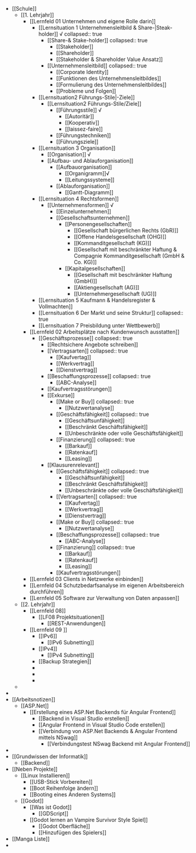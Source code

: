 - [[Schule]]
	- [[1. Lehrjahr]]
		- [[Lernfeld 01 Unternehmen und eigene Rolle darin]]
			- [[Lernsituation 1 Unternehmensleitbild & Share-|Steak-holder]] √
			  collapsed:: true
				- [[Share-& Stake-holder]]
				  collapsed:: true
					- [[Stakeholder]]
					- [[Shareholder]]
					- [[Stakeholder & Shareholder Value Ansatz]]
				- [[Unternehmensleitbild]]
				  collapsed:: true
					- [[Corporate Identity]]
					- [[Funktionen des Unternehmensleitbildes]]
					- [[Formulierung des Unternehmensleitbildes]]
					- [[Probleme und Folgen]]
			- [[Lernsituation2 Führungs-Stile|-Ziele]]
				- [[Lernsituation2 Führungs-Stile/Ziele]]
					- [[Führungsstile]] √
						- [[Autoritär]]
						- [[Kooperativ]]
						- [[laissez-faire]]
					- [[Führungstechniken]]
					- [[Führungsziele]]
			- [[Lernsituation 3 Organisation]]
				- [[Organisation]] √
				- [[Aufbau- und Ablauforganisation]]
					- [[Aufbauorganisation]]
						- [[Organigramm]]√
						- [[Leitungssysteme]]
					- [[Ablauforganisation]]
						- [[Gantt-Diagramm]]
			- [[Lernsituation 4 Rechtsformen]]
				- [[Unternehmensformen]] √
					- [[Einzelunternehmen]]
					- [[Gesellschaftsunternehmen]]
						- [[Personengesellschaften]]
							- [[Gesellschaft bürgerlichen Rechts (GbR)]]
							- [[Offene Handelsgesellschaft (OHG)]]
							- [[Kommanditgesellschaft (KG)]]
							- [[Gesellschaft mit beschränkter Haftung & Compagnie Kommanditgesellschaft (GmbH & Co. KG)]]
						- [[Kapitalgesellschaften]]
							- [[Gesellschaft mit beschränkter Haftung (GmbH)]]
							- [[Aktiengesellschaft (AG)]]
							- [[Unternehmergesellschaft (UG)]]
			- [[Lernsituation 5 Kaufmann & Handelsregister & Vollmachten]]
			- [[Lernsituation 6 Der Markt und seine Struktur]]
			  collapsed:: true
			- [[Lernsituation 7 Preisbildung unter Wettbewerb]]
		- [[Lernfeld 02 Arbeitsplätze nach Kundenwunsch ausstatten]]
			- [[Geschäftsprozesse]]
			  collapsed:: true
				- [[Rechtsichere Angebote schreiben]]
				- [[Vertragsarten]]
				  collapsed:: true
					- [[Kaufvertag]]
					- [[Werkvertrag]]
					- [[Dienstvertrag]]
				- [[Beschaffungsprozesse]]
				  collapsed:: true
					- [[ABC-Analyse]]
				- [[Kaufvertragsstörungen]]
				- [[Exkurse]]
					- [[Make or Buy]]
					  collapsed:: true
						- [[Nutzwertanalyse]]
					- [[Geschäftsfähigkeit]]
					  collapsed:: true
						- [[Geschäftsunfähigkeit]]
						- [[Beschränkt Geschäftsfähigkeit]]
						- [[Unbeschränkte oder volle Geschäftsfähigkeit]]
					- [[Finanzierung]]
					  collapsed:: true
						- [[Barkauf]]
						- [[Ratenkauf]]
						- [[Leasing]]
				- [[Klausurenrelevant]]
					- [[Geschäftsfähigkeit]]
					  collapsed:: true
						- [[Geschäftsunfähigkeit]]
						- [[Beschränkt Geschäftsfähigkeit]]
						- [[Unbeschränkte oder volle Geschäftsfähigkeit]]
					- [[Vertragsarten]]
					  collapsed:: true
						- [[Kaufvertag]]
						- [[Werkvertrag]]
						- [[Dienstvertrag]]
					- [[Make or Buy]]
					  collapsed:: true
						- [[Nutzwertanalyse]]
					- [[Beschaffungsprozesse]]
					  collapsed:: true
						- [[ABC-Analyse]]
					- [[Finanzierung]]
					  collapsed:: true
						- [[Barkauf]]
						- [[Ratenkauf]]
						- [[Leasing]]
					- [[Kaufvertragsstörungen]]
		- [[Lernfeld 03 Clients in Netzwerke einbinden]]
		- [[Lernfeld 04 Schutzbedarfsanalyse im eigenen Arbeitsbereich durchführen]]
		- [[Lernfeld 05 Software zur Verwaltung von Daten anpassen]]
	- [[2. Lehrjahr]]
		- [[Lernfeld 08]]
			- [[LF08 Projektsituationen]]
				- [[REST-Anwendungen]]
		- [[Lernfeld 09 ]]
			- [[IPv6]]
				- [[IPv6 Subnetting]]
			- [[IPv4]]
				- [[IPv4 Subnetting]]
			- [[Backup Strategien]]
			-
			-
			-
	-
-
- [[Arbeitsnotizen]]
	- [[ASP.Net]]
		- [[Erstellung eines ASP.Net Backends für Angular Frontend]]
			- [[Backend in Visual Studio erstellen]]
			- [[Angular Frontend in Visual Studio Code erstellen]]
			- [[Verbindung von ASP.Net Backends & Angular Frontend mittels NSwag]]
				- [[Verbindungstest NSwag Backend mit Angular Frontend]]
-
- [[Grundwissen der Informatik]]
	- [[Backend]]
- [[Neben Projekte]]
	- [[Linux Installieren]]
		- [[USB-Stick Vorbereiten]]
		- [[Boot Reihenfolge ändern]]
		- [[Booting eines Anderen Systems]]
	- [[Godot]]
		- [[Was ist Godot]]
			- [[GDScript]]
		- [[Godot lernen an Vampire Survivor Style Spiel]]
			- [[Godot Oberfläche]]
			- [[Hinzufügen des Spielers]]
- [[Manga Liste]]
-